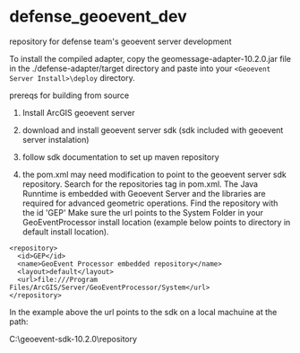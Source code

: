 defense_geoevent_dev
====================

repository for defense team's geoevent server development

To install the compiled adapter, copy the geomessage-adapter-10.2.0.jar file in the ./defense-adapter/target directory and paste into your ``<Geoevent Server Install>\deploy`` directory.

prereqs for building from source
1. Install ArcGIS geoevent server

2. download and install geoevent server sdk (sdk included with geoevent server instalation)

3. follow sdk documentation to set up maven repository

4. the pom.xml may need modification to point to the geoevent server sdk repository. Search for the repositories tag in pom.xml.  The Java Runntime is embedded with Geoevent Server and the libraries are required for advanced geometric operations.  Find the repository with the id 'GEP' Make sure the url points to the System Folder in your GeoEventProcessor install location (example below points to directory in default install location).

```
<repository> 
  <id>GEP</id>
  <name>GeoEvent Processor embedded repository</name>
  <layout>default</layout>
  <url>file:///Program Files/ArcGIS/Server/GeoEventProcessor/System</url> 
</repository>
```
In the example above the url points to the sdk on a local machuine at the path:

C:\geoevent-sdk-10.2.0\repository
